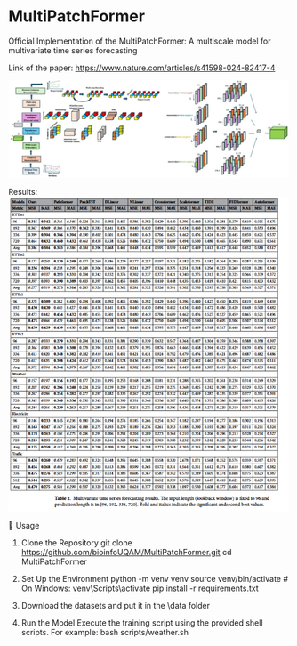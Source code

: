 # MultiPatchFormer
Official Implementation of the MultiPatchFormer: A multiscale model for multivariate time series forecasting

Link of the paper:
https://www.nature.com/articles/s41598-024-82417-4


![Alt text](41598_2024_82417_Fig2_HTML.webp)

Results:
![Results Table](MultiPatchFormer_Results.png)

🚀 Usage

1. Clone the Repository
git clone https://github.com/bioinfoUQAM/MultiPatchFormer.git
cd MultiPatchFormer

2. Set Up the Environment
python -m venv venv
source venv/bin/activate  # On Windows: venv\Scripts\activate
pip install -r requirements.txt

3. Download the datasets and put it in the \data folder

4. Run the Model
Execute the training script using the provided shell scripts. For example:
bash scripts/weather.sh



